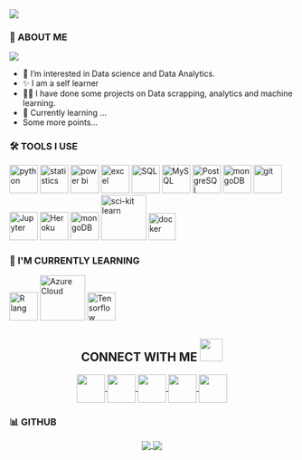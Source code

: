 <img align="center" src="https://github.com/ShruAgarwal/ayushmehraa/blob/patch-1/banner.gif" />

### 👋 ABOUT ME 
![](https://komarev.com/ghpvc/?username=mukeshreddy1994&style=plastic&color=green&label=VISITORS)
- 👀 I’m interested in Data science and Data Analytics.
- ✨ I am a self learner
- 👨‍💻 I have done some projects on Data scrapping, analytics and machine learning. 
- 🌱 Currently learning ...
- Some more points...
   


### 🛠 TOOLS I USE
<p align="left">
   <img src="https://img.icons8.com/color/344/python--v1.png" width="50" alt="python" />
   <img src="https://img.icons8.com/external-nawicon-outline-color-nawicon/344/external-statistics-business-nawicon-outline-color-nawicon.png" width="50" alt="statistics" />
   <img src="https://img.icons8.com/dusk/344/power-bi.png" width="50" alt="power bi" />
   <img src="https://img.icons8.com/color/344/microsoft-excel-2019--v1.png" width="50" alt="excel" />
   <img src="https://img.icons8.com/color/344/sql.png" width="50" alt="SQL" />
   <img src="https://img.icons8.com/fluency/344/mysql-logo.png" width="50" alt="MySQL" />
   <img src="https://img.icons8.com/color/344/postgreesql.png" width="50" alt="PostgreSQL" />
   <img src="https://img.icons8.com/color/344/mongodb.png" width="50" alt="mongoDB" />
   <img src="https://img.icons8.com/color/344/git.png" width="50" alt="git" />
   <img src="https://img.icons8.com/fluency/344/jupyter.png" width="50" alt="Jupyter" />
   <img src="https://img.icons8.com/color/344/heroku.png" width="50" alt="Heroku" />
   <img src="https://img.icons8.com/color/344/mongodb.png" width="50" alt="mongoDB" />
   <img src="https://scikit-learn.org/stable/_static/scikit-learn-logo-small.png" width="80" alt="sci-kit learn" />
   <img width="48" height="48" src="https://img.icons8.com/color/48/docker.png" alt="docker"/>
</p>


### 🌱 I'M CURRENTLY LEARNING
<p align="left">
   <img src="https://img.icons8.com/dusk/344/r.png" width="50" alt="R lang" />
   <img src="https://www.kindpng.com/picc/m/361-3612481_microsoft-azure-logo-svg-hd-png-download.png" width="80" alt="Azure Cloud" />
   <img src="https://img.icons8.com/color/344/tensorflow.png" width="50" alt="Tensorflow" />
</p>



<h2 align="center"> CONNECT WITH ME <img src="https://img.icons8.com/external-filled-outline-perfect-kalash/344/external-Handshake-investment-filled-outline-perfect-kalash-2.png" width="40" /></h2> 
<p align="center">
<a href="https://twitter.com/mehrayush762">
  <img align="center" src="https://img.icons8.com/bubbles/344/twitter-circled.png" width="50" />
 </a>
  <a href="https://github.com/ayushmehraa">
  <img align="center" src="https://img.icons8.com/bubbles/344/github.png" width="50" />
 </a>
  <a href="https://www.linkedin.com/in/ayushmehraa/">
  <img align="center" src="https://img.icons8.com/bubbles/344/linkedin.png" width="50" />
 </a>
  <a href="https://www.instagram.com/ayushmehraa/">
  <img align="center" src="https://img.icons8.com/bubbles/344/instagram-new--v2.png" width="50" />
 </a>
  <a href="https://medium.com/@ayushmerhaa">
  <img align="center" src="https://img.icons8.com/bubbles/344/medium-new.png" width="50" />
 </a>
</p>

### 📊 GITHUB 
<p align="center">
  <a href="https://github.com/ayushmehraa/github-readme-stats">
   <img align="center" src="https://github-readme-stats.vercel.app/api?username=ayushmehraa&theme=highcontrast&show_icons=true" />
  </a>
  <a href="https://github.com/ayushmehraa/github-readme-streak-stats">
   <img align="center" src="https://github-readme-streak-stats.herokuapp.com/?user=ayushmehraa&theme=vision-friendly-dark" />
  </a>
 </p>
